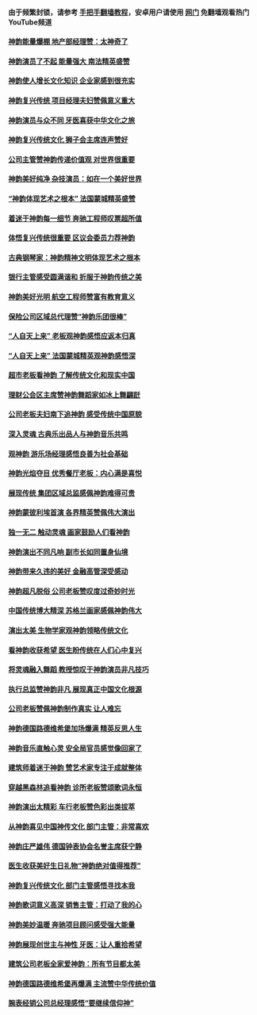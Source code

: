 #### 由于频繁封锁，请参考 [手把手翻墙教程](https://github.com/gfw-breaker/guides/wiki/)，安卓用户请使用 [网门](https://github.com/gfw-breaker/nogfw/blob/master/dl.md?t=02251500) 免翻墙观看热门YouTube频道 

#### [神韵能量爆棚 地产部经理赞：太神奇了](../pages/nf4779/n11939351.md?t=02251500) 

#### [神韵演员了不起 能量强大 南法精英盛赞](../pages/nf4779/n11939368.md?t=02251500) 

#### [神韵使人增长文化知识 企业家感到很充实](../pages/nf4779/n11939330.md?t=02251500) 

#### [神韵复兴传统 项目经理夫妇赞佩意义重大](../pages/nf4779/n11939309.md?t=02251500) 

#### [神韵演员与众不同 牙医喜获中华文化之旅](../pages/nf4779/n11939283.md?t=02251500) 

#### [神韵复兴传统文化 狮子会主席连声赞好](../pages/nf4779/n11938789.md?t=02251500) 

#### [公司主管赞神韵传递价值观 对世界很重要](../pages/nf4779/n11939017.md?t=02251500) 

#### [神韵美好纯净 杂技演员：如在一个美好世界](../pages/nf4779/n11938966.md?t=02251500) 

#### [“神韵体现艺术之根本” 法国蒙城精英盛赞](../pages/nf4779/n11937066.md?t=02251500) 

#### [着迷于神韵每一细节 奔驰工程师叹票超所值](../pages/nf4779/n11936917.md?t=02251500) 

#### [体悟复兴传统很重要 区议会委员力荐神韵](../pages/nf4779/n11936931.md?t=02251500) 

#### [古典钢琴家：神韵精神文明体现艺术之根本](../pages/nf4779/n11936912.md?t=02251500) 

#### [银行主管感受圆满谐和 折服于神韵传统之美](../pages/nf4779/n11936811.md?t=02251500) 

#### [神韵美好光明 航空工程师赞富有教育意义](../pages/nf4779/n11936214.md?t=02251500) 

#### [保险公司区域总代理赞“神韵乐团很棒”](../pages/nf4779/n11934055.md?t=02251500) 

#### [“人自天上来” 老板观神韵感悟应返本归真](../pages/nf4779/n11934026.md?t=02251500) 

#### [“人自天上来” 法国蒙城精英观神韵感悟深](../pages/nf4779/n11933874.md?t=02251500) 

#### [超市老板看神韵 了解传统文化和现实中国](../pages/nf4779/n11933759.md?t=02251500) 

#### [理财公会区主席赞神韵舞蹈家如冰上舞翩跹](../pages/nf4779/n11933745.md?t=02251500) 

#### [公司老板夫妇南下追神韵 感受传统中国原貌](../pages/nf4779/n11933688.md?t=02251500) 

#### [深入灵魂 古典乐出品人与神韵音乐共鸣](../pages/nf4779/n11933585.md?t=02251500) 

#### [观神韵 游乐场经理感悟良善为社会基础](../pages/nf4779/n11933496.md?t=02251500) 

#### [神韵光焰夺目 优秀餐厅老板：内心满是喜悦](../pages/nf4779/n11933436.md?t=02251500) 

#### [展现传统 集团区域总监感佩神韵难得可贵](../pages/nf4779/n11933154.md?t=02251500) 

#### [神韵蒙彼利埃首演 各界精英赞佩伟大演出](../pages/nf4779/n11931291.md?t=02251500) 

#### [独一无二 触动灵魂 画家鼓励人们看神韵](../pages/nf4779/n11931205.md?t=02251500) 

#### [神韵演出不同凡响 副市长如同置身仙境](../pages/nf4779/n11931128.md?t=02251500) 

#### [神韵带来久违的美好 金融高管深受感动](../pages/nf4779/n11931158.md?t=02251500) 

#### [神韵超凡脱俗 公司老板赞叹度过奇妙时光](../pages/nf4779/n11931106.md?t=02251500) 

#### [中国传统博大精深 苏格兰画家感佩神韵伟大](../pages/nf4779/n11931091.md?t=02251500) 

#### [演出太美 生物学家观神韵领略传统文化](../pages/nf4779/n11930882.md?t=02251500) 

#### [看神韵收获希望 医生盼传统在人们心中复兴](../pages/nf4779/n11930924.md?t=02251500) 

#### [将灵魂融入舞蹈 教授惊叹于神韵演员非凡技巧](../pages/nf4779/n11930768.md?t=02251500) 

#### [执行总监赞神韵非凡 展现真正中国文化根源](../pages/nf4779/n11930574.md?t=02251500) 

#### [公司老板赞佩神韵制作真实 让人难忘](../pages/nf4779/n11930555.md?t=02251500) 

#### [神韵德国路德维希堡加场爆满 精英反思人生](../pages/nf4779/n11909124.md?t=02251500) 

#### [神韵音乐直触心灵 安全局官员感觉像回家了](../pages/nf4779/n11908968.md?t=02251500) 

#### [建筑师着迷于神韵 赞艺术家专注于成就整体](../pages/nf4779/n11909245.md?t=02251500) 

#### [穿越黑森林追看神韵 诊所老板赞颂歌词永恒](../pages/nf4779/n11909214.md?t=02251500) 

#### [神韵演出太精彩 车行老板赞色彩出类拔萃](../pages/nf4779/n11908471.md?t=02251500) 

#### [从神韵喜见中国神传文化 部门主管：非常喜欢](../pages/nf4779/n11908225.md?t=02251500) 

#### [神韵庄严雄伟 德国钟表协会名誉主席获宁静](../pages/nf4779/n11907986.md?t=02251500) 

#### [医生收获美好生日礼物“神韵绝对值得推荐”](../pages/nf4779/n11907982.md?t=02251500) 

#### [神韵复兴传统文化 部门主管感悟寻找本我](../pages/nf4779/n11907821.md?t=02251500) 

#### [神韵歌词意义高深 销售主管：打动了我的心](../pages/nf4779/n11907789.md?t=02251500) 

#### [神韵美妙温暖 奔驰项目顾问感受强大能量](../pages/nf4779/n11907689.md?t=02251500) 

#### [神韵展现创世主与神性 牙医：让人重拾希望](../pages/nf4779/n11907661.md?t=02251500) 

#### [建筑公司老板全家爱神韵：所有节目都太美](../pages/nf4779/n11906983.md?t=02251500) 

#### [神韵德国路德维希堡再爆满 主流赞中华传统价值](../pages/nf4779/n11906441.md?t=02251500) 

#### [腕表经销公司总经理感悟“要继续信仰神”](../pages/nf4779/n11906357.md?t=02251500) 

